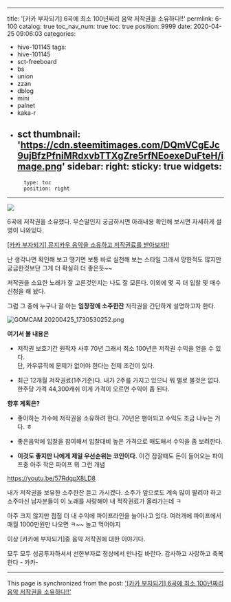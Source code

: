 
---
title: '[카카 부자되기]  6곡에  최소 100년짜리 음악 저작권을 소유하다!!'
permlink: 6-100
catalog: true
toc_nav_num: true
toc: true
position: 9999
date: 2020-04-25 09:06:03
categories:
- hive-101145
tags:
- hive-101145
- sct-freeboard
- bs
- union
- zzan
- dblog
- mini
- palnet
- kaka-r
- sct
thumbnail: 'https://cdn.steemitimages.com/DQmVCgEJc9ujBfzPfniMRdxvbTTXgZre5rfNEoexeDuFteH/image.png'
sidebar:
    right:
        sticky: true
widgets:
    -
        type: toc
        position: right
---


![](https://cdn.steemitimages.com/DQmVCgEJc9ujBfzPfniMRdxvbTTXgZre5rfNEoexeDuFteH/image.png)

6곡에 저작권을 소유했다. 
무슨말인지 궁금하시면 아래내용 확인해 보시면 자세하게 설명이 나와있다. 

[[카카 부자되기] 뮤지카우 음악을 소유하고 저작권료를 받아보자!!](https://www.steemcoinpan.com/hive-101145/@kibumh/4jtnjm)

난 생각나면 확인해 보고 땡기면 보통 바로 실천해 보는 스타일
그래서 망한적도 많지만 궁금한것보단 그게 더 확실히 더 좋은듯~~

저작권을 소요한 노래가 잘 고른것인지는 나도 잘 모른다. 
이외에 몇 곡 더 입찰 및 매수신청을 해 놨다. 

그럼 그 중에 누구나 잘 아는 **임창정에 소주한잔** 저작권을 
간단하게 설명하고자 한다. 

![GOMCAM 20200425_1730530252.png](https://cdn.steemitimages.com/DQmV3bRABbxnsEQHkHKEUHVA2zM4NqsL5MC3sm57V3vvhVS/GOMCAM%2020200425_1730530252.png)

**여기서 볼 내용은** 

- 저작권 보호기간 원작자 사후 70년
그래서 최소 100년은 저작권 수익을 얻을 수 있다.  
단, 카우뮤직에 문제가 없어야 한다는 전제 조건이 있다. 




- 최근 12개월 저작권료(1주기준)다.  내가 2주를 가지고 있으니
뭐 별로 볼것은 없다.  한주당 가격 44,300캐쉬
이게 가격이 오르면 수익이 좀 된다. 

**향후 계획은?**
- 좋아하는 가수에 저작권을 소유하려 한다. 
  70년은 팬이되고 수익도 조금 나누는 거다. ㅎ

- 좋은음악에 입찰을 참여해서 입찰대비 높은 가격으로
매도해서 수익을 좀 보려한다. 

- **이것도 좋지만 나에게 제일 우선순위는  코인이다.** 
이건 잠잘때도 돈이 들어오는 파이프중 아주 작은 파이프 뭐 그런 개념

https://youtu.be/57RdgpX8LD8

내가 저작권을 보유한 소주한잔 듣고 가시겠다. 
소주가 앞으로도 계속 많이 팔려야 하고 소주마신
남자분들이 이 노래를 사랑해야 내 적작권료가 올라가는데 ㅋ

아주 크지 않지만 점점 더 내 수익에 파이프라인을 늘어나고 있다.
여러개에 파이프에서 매월 1000만원만 나오면 ㅋ~~  놀고 먹어야지

이상 [카카에 부자되기]중  음악 저작권에 대한 이야기다. 

모두 모두 성공투자하셔서 선한부자로 정상에서 만나길  바란다.
감사하고 사랑하고 축복한다 - 카카-

- - -

This page is synchronized from the post: ['[카카 부자되기]  6곡에  최소 100년짜리 음악 저작권을 소유하다!!'](https://steemit.com/@kibumh/6-100)
